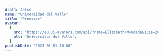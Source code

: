 ```yaml
---
draft: false
name: "Universidad del Valle"
title: "Promotor"
avatar:
  {
    src: "https://eu.ui-avatars.com/api/?name=Elizabeth+Moncada&size=280",
    alt: "Universidad del Valle",
  }
publishDate: "2023-05-01 10:00"
---
```

